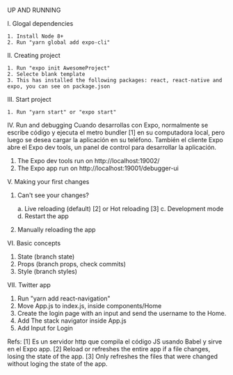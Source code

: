 UP AND RUNNING

I. Glogal dependencies

    1. Install Node 8+
    2. Run "yarn global add expo-cli"

II. Creating project

    1. Run "expo init AwesomeProject"
    2. Selecte blank template
    3. This has installed the following packages: react, react-native and expo, you can see on package.json

III. Start project

    1. Run "yarn start" or "expo start"

IV. Run and debugging
Cuando desarrollas con Expo, normalmente se escribe código y ejecuta el metro bundler [1] en su computadora local,
pero luego se desea cargar la aplicación en su teléfono.
También el cliente Expo abre el Expo dev tools, un panel de control para desarrollar la aplicación.

1. The Expo dev tools run on http://localhost:19002/
2. The Expo app run on http://localhost:19001/debugger-ui

V. Making your first changes

1. Can't see your changes?

   a. Live reloading (default) [2] or Hot reloading [3]
   c. Development mode
   d. Restart the app

2. Manually reloading the app

VI. Basic concepts

1. State (branch state)
2. Props (branch props, check commits)
3. Style (branch styles)

VII. Twitter app

1. Run "yarn add react-navigation"
2. Move App.js to index.js, inside components/Home
3. Create the login page with an input and send the username to the Home.
4. Add The stack navigator inside App.js
5. Add Input for Login

Refs:
[1] Es un servidor http que compila el código JS usando Babel y sirve en el Expo app.
[2] Reload or refreshes the entire app if a file changes, losing the state of the app.
[3] Only refreshes the files that were changed without loging the state of the app.
